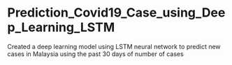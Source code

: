# Prediction_Covid19_Case_using_Deep_Learning_LSTM
 Created a deep learning model using LSTM neural network to predict new cases in Malaysia using the past 30 days of number of cases
